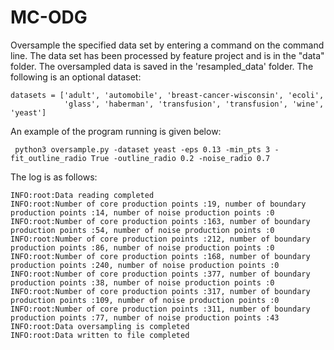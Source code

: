 # MC-ODG
Oversample the specified data set by entering a command on the command line.
The data set has been processed by feature project and is in the "data" folder.
The oversampled data is saved in the 'resampled_data' folder.
The following is an optional dataset:
```
datasets = ['adult', 'automobile', 'breast-cancer-wisconsin', 'ecoli',
            'glass', 'haberman', 'transfusion', 'transfusion', 'wine', 'yeast']
```
An example of the program running is given below:
```
 python3 oversample.py -dataset yeast -eps 0.13 -min_pts 3 -fit_outline_radio True -outline_radio 0.2 -noise_radio 0.7
```
The log is as follows:
```
INFO:root:Data reading completed
INFO:root:Number of core production points :19, number of boundary production points :14, number of noise production points :0
INFO:root:Number of core production points :163, number of boundary production points :54, number of noise production points :0
INFO:root:Number of core production points :212, number of boundary production points :86, number of noise production points :0
INFO:root:Number of core production points :168, number of boundary production points :240, number of noise production points :0
INFO:root:Number of core production points :377, number of boundary production points :38, number of noise production points :0
INFO:root:Number of core production points :317, number of boundary production points :109, number of noise production points :0
INFO:root:Number of core production points :311, number of boundary production points :77, number of noise production points :43
INFO:root:Data oversampling is completed
INFO:root:Data written to file completed
```